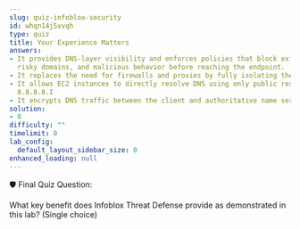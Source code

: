```yaml
---
slug: quiz-infoblox-security
id: whqn14j5xvqh
type: quiz
title: Your Experience Matters
answers:
- It provides DNS-layer visibility and enforces policies that block exfiltration,
  risky domains, and malicious behavior before reaching the endpoint.
- It replaces the need for firewalls and proxies by fully isolating the VPC network.
- It allows EC2 instances to directly resolve DNS using only public resolvers like
  8.8.8.8.I
- It encrypts DNS traffic between the client and authoritative name servers for compliance.
solution:
- 0
difficulty: ""
timelimit: 0
lab_config:
  default_layout_sidebar_size: 0
enhanced_loading: null
---
```

🛡️ Final Quiz Question:

What key benefit does Infoblox Threat Defense provide as demonstrated in this lab?
(Single choice)
